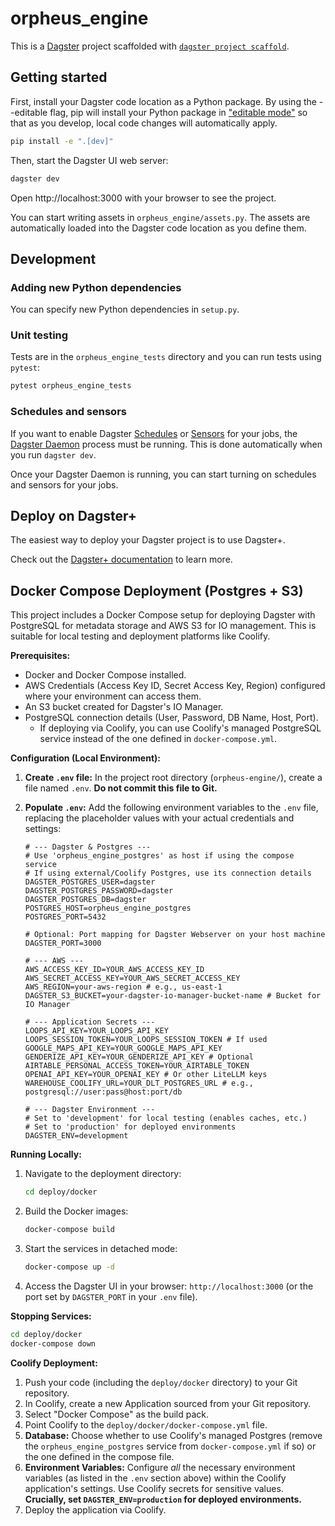 # orpheus_engine

This is a [Dagster](https://dagster.io/) project scaffolded with [`dagster project scaffold`](https://docs.dagster.io/guides/build/projects/creating-a-new-project).

## Getting started

First, install your Dagster code location as a Python package. By using the --editable flag, pip will install your Python package in ["editable mode"](https://pip.pypa.io/en/latest/topics/local-project-installs/#editable-installs) so that as you develop, local code changes will automatically apply.

```bash
pip install -e ".[dev]"
```

Then, start the Dagster UI web server:

```bash
dagster dev
```

Open http://localhost:3000 with your browser to see the project.

You can start writing assets in `orpheus_engine/assets.py`. The assets are automatically loaded into the Dagster code location as you define them.

## Development

### Adding new Python dependencies

You can specify new Python dependencies in `setup.py`.

### Unit testing

Tests are in the `orpheus_engine_tests` directory and you can run tests using `pytest`:

```bash
pytest orpheus_engine_tests
```

### Schedules and sensors

If you want to enable Dagster [Schedules](https://docs.dagster.io/guides/automate/schedules/) or [Sensors](https://docs.dagster.io/guides/automate/sensors/) for your jobs, the [Dagster Daemon](https://docs.dagster.io/guides/deploy/execution/dagster-daemon) process must be running. This is done automatically when you run `dagster dev`.

Once your Dagster Daemon is running, you can start turning on schedules and sensors for your jobs.

## Deploy on Dagster+

The easiest way to deploy your Dagster project is to use Dagster+.

Check out the [Dagster+ documentation](https://docs.dagster.io/dagster-plus/) to learn more.

## Docker Compose Deployment (Postgres + S3)

This project includes a Docker Compose setup for deploying Dagster with PostgreSQL for metadata storage and AWS S3 for IO management. This is suitable for local testing and deployment platforms like Coolify.

**Prerequisites:**

*   Docker and Docker Compose installed.
*   AWS Credentials (Access Key ID, Secret Access Key, Region) configured where your environment can access them.
*   An S3 bucket created for Dagster's IO Manager.
*   PostgreSQL connection details (User, Password, DB Name, Host, Port).
    *   If deploying via Coolify, you can use Coolify's managed PostgreSQL service instead of the one defined in `docker-compose.yml`.

**Configuration (Local Environment):**

1.  **Create `.env` file:** In the project root directory (`orpheus-engine/`), create a file named `.env`. **Do not commit this file to Git.**
2.  **Populate `.env`:** Add the following environment variables to the `.env` file, replacing the placeholder values with your actual credentials and settings:

    ```env
    # --- Dagster & Postgres --- 
    # Use 'orpheus_engine_postgres' as host if using the compose service
    # If using external/Coolify Postgres, use its connection details
    DAGSTER_POSTGRES_USER=dagster
    DAGSTER_POSTGRES_PASSWORD=dagster
    DAGSTER_POSTGRES_DB=dagster
    POSTGRES_HOST=orpheus_engine_postgres
    POSTGRES_PORT=5432
    
    # Optional: Port mapping for Dagster Webserver on your host machine
    DAGSTER_PORT=3000

    # --- AWS --- 
    AWS_ACCESS_KEY_ID=YOUR_AWS_ACCESS_KEY_ID
    AWS_SECRET_ACCESS_KEY=YOUR_AWS_SECRET_ACCESS_KEY
    AWS_REGION=your-aws-region # e.g., us-east-1
    DAGSTER_S3_BUCKET=your-dagster-io-manager-bucket-name # Bucket for IO Manager

    # --- Application Secrets --- 
    LOOPS_API_KEY=YOUR_LOOPS_API_KEY
    LOOPS_SESSION_TOKEN=YOUR_LOOPS_SESSION_TOKEN # If used
    GOOGLE_MAPS_API_KEY=YOUR_GOOGLE_MAPS_API_KEY
    GENDERIZE_API_KEY=YOUR_GENDERIZE_API_KEY # Optional
    AIRTABLE_PERSONAL_ACCESS_TOKEN=YOUR_AIRTABLE_TOKEN
    OPENAI_API_KEY=YOUR_OPENAI_KEY # Or other LiteLLM keys
    WAREHOUSE_COOLIFY_URL=YOUR_DLT_POSTGRES_URL # e.g., postgresql://user:pass@host:port/db

    # --- Dagster Environment --- 
    # Set to 'development' for local testing (enables caches, etc.) 
    # Set to 'production' for deployed environments
    DAGSTER_ENV=development 
    ```

**Running Locally:**

1.  Navigate to the deployment directory:
    ```bash
    cd deploy/docker
    ```
2.  Build the Docker images:
    ```bash
    docker-compose build
    ```
3.  Start the services in detached mode:
    ```bash
    docker-compose up -d
    ```
4.  Access the Dagster UI in your browser:
    `http://localhost:3000` (or the port set by `DAGSTER_PORT` in your `.env` file).

**Stopping Services:**

```bash
cd deploy/docker
docker-compose down
```

**Coolify Deployment:**

1.  Push your code (including the `deploy/docker` directory) to your Git repository.
2.  In Coolify, create a new Application sourced from your Git repository.
3.  Select "Docker Compose" as the build pack.
4.  Point Coolify to the `deploy/docker/docker-compose.yml` file.
5.  **Database:** Choose whether to use Coolify's managed Postgres (remove the `orpheus_engine_postgres` service from `docker-compose.yml` if so) or the one defined in the compose file.
6.  **Environment Variables:** Configure *all* the necessary environment variables (as listed in the `.env` section above) within the Coolify application's settings. Use Coolify secrets for sensitive values. **Crucially, set `DAGSTER_ENV=production` for deployed environments.**
7.  Deploy the application via Coolify.
